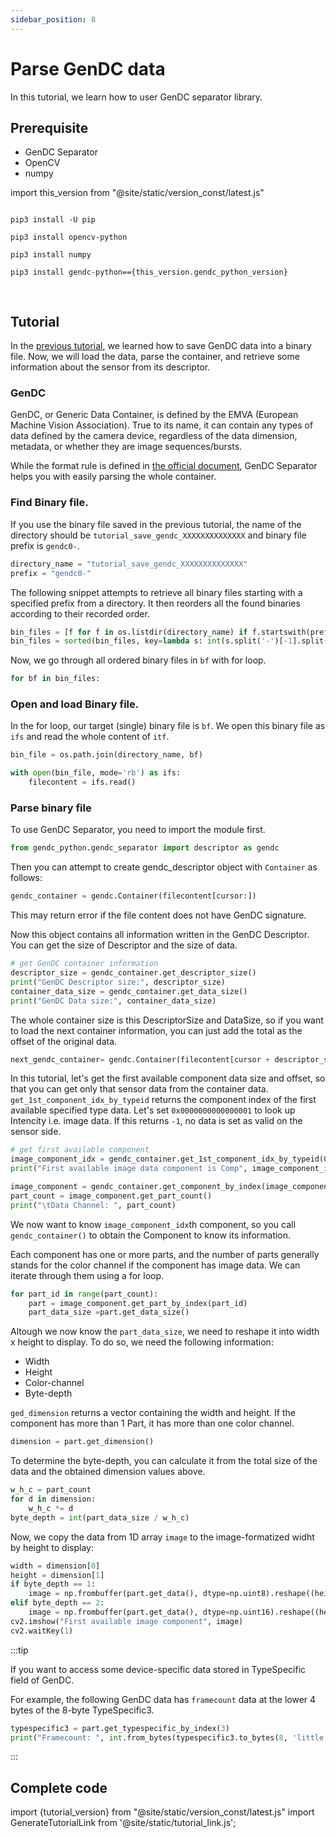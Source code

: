```yaml
---
sidebar_position: 8
---
```


# Parse GenDC data

In this tutorial, we learn how to user GenDC separator library.

## Prerequisite
 
* GenDC Separator
* OpenCV
* numpy

import this_version from "@site/static/version_const/latest.js"

<pre>
<code class="language-bash">
pip3 install -U pip<br />
pip3 install opencv-python<br />
pip3 install numpy<br />
pip3 install gendc-python=={this_version.gendc_python_version}<br />
</code>
</pre>

## Tutorial

In the [previous tutorial](save-gendc), we learned how to save GenDC data into a binary file. Now, we will load the data, parse the container, and retrieve some information about the sensor from its descriptor.

### GenDC

GenDC, or Generic Data Container, is defined by the EMVA (European Machine Vision Association). True to its name, it can contain any types of data defined by the camera device, regardless of the data dimension, metadata, or whether they are image sequences/bursts. 

While the format rule is defined in [the official document](https://www.emva.org/wp-content/uploads/GenICam_GenDC_v1_1.pdf), GenDC Separator helps you with easily parsing the whole container.


### Find Binary file.   

If you use the binary file saved in the previous tutorial, the name of the directory should be `tutorial_save_gendc_XXXXXXXXXXXXXX` and binary file prefix is `gendc0-`.

```python
directory_name = "tutorial_save_gendc_XXXXXXXXXXXXXX"
prefix = "gendc0-"
```

The following snippet attempts to retrieve all binary files starting with a specified prefix from a directory. It then reorders all the found binaries according to their recorded order.

```python
bin_files = [f for f in os.listdir(directory_name) if f.startswith(prefix) and f.endswith(".bin")]
bin_files = sorted(bin_files, key=lambda s: int(s.split('-')[-1].split('.')[0]))
```

Now, we go through all ordered binary files in `bf` with for loop.

```python
for bf in bin_files:
```

### Open and load Binary file.  

In the for loop, our target (single) binary file is `bf`. We open this binary file as `ifs` and read the whole content of `itf`.

```python
bin_file = os.path.join(directory_name, bf)

with open(bin_file, mode='rb') as ifs:
    filecontent = ifs.read()
```

### Parse binary file

To use GenDC Separator, you need to import the module first.

```python
from gendc_python.gendc_separator import descriptor as gendc
```

Then you can attempt to create gendc_descriptor object with `Container` as follows:
```python
gendc_container = gendc.Container(filecontent[cursor:])
``` 

This may return error if the file content does not have GenDC signature.

Now this object contains all information written in the GenDC Descriptor. You can get the size of Descriptor and the size of data. 
```python
# get GenDC container information
descriptor_size = gendc_container.get_descriptor_size()
print("GenDC Descriptor size:", descriptor_size)
container_data_size = gendc_container.get_data_size()
print("GenDC Data size:", container_data_size)
```

The whole container size is this DescriptorSize and DataSize, so if you want to load the next container information, you can just add the total as the offset of the original data.
```python
next_gendc_container= gendc.Container(filecontent[cursor + descriptor_size + container_data_size:])
```

In this tutorial, let's get the first available component data size and offset, so that you can get only that sensor data from the container data. `get_1st_component_idx_by_typeid` returns the component index of the first available specified type data. Let's set `0x0000000000000001` to look up Intencity i.e. image data. If this returns `-1`, no data is set as valid on the sensor side.

```python
# get first available component
image_component_idx = gendc_container.get_1st_component_idx_by_typeid(GDC_INTENSITY)
print("First available image data component is Comp", image_component_idx)
```

```python
image_component = gendc_container.get_component_by_index(image_component_idx)
part_count = image_component.get_part_count()
print("\tData Channel: ", part_count)
```

We now want to know `image_component_idx`th component, so you call `gendc_container()` to obtain the Component to know its information. 

Each component has one or more parts, and the number of parts generally stands for the color channel if the component has image data. We can iterate through them using a for loop.

```python
for part_id in range(part_count):
    part = image_component.get_part_by_index(part_id)
    part_data_size =part.get_data_size()
```

Altough we now know the `part_data_size`, we need to reshape it into width x height to display. To do so, we need the following information:
* Width
* Height
* Color-channel
* Byte-depth

`ged_dimension` returns a vector containing the width and height. If the component has more than 1 Part, it has more than one color channel.

```python
dimension = part.get_dimension()
```

To determine the byte-depth, you can calculate it from the total size of the data and the obtained dimension values above.
```python
w_h_c = part_count
for d in dimension:
    w_h_c *= d
byte_depth = int(part_data_size / w_h_c)
```

Now, we copy the data from 1D array `image` to the image-formatized widht by height to display:
```python
width = dimension[0]
height = dimension[1]
if byte_depth == 1:
    image = np.frombuffer(part.get_data(), dtype=np.uint8).reshape((height, width))
elif byte_depth == 2:
    image = np.frombuffer(part.get_data(), dtype=np.uint16).reshape((height, width))
cv2.imshow("First available image component", image)
cv2.waitKey(1)
```

:::tip

If you want to access some device-specific data stored in TypeSpecific field of GenDC. 

For example, the following GenDC data has `framecount` data at the lower 4 bytes of the 8-byte TypeSpecific3.
```python
typespecific3 = part.get_typespecific_by_index(3)
print("Framecount: ", int.from_bytes(typespecific3.to_bytes(8, 'little')[0:4], "little"))          
```
:::

## Complete code

import {tutorial_version} from "@site/static/version_const/latest.js"
import GenerateTutorialLink from '@site/static/tutorial_link.js';

<GenerateTutorialLink language="python" tag={tutorial_version} tutorialfile="tutorial5_parse_gendc_data" />
